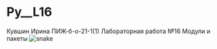 # Py__L16
Кувшин Ирина ПИЖ-б-о-21-1(1) Лабораторная работа №16 Модули и пакеты
![snake](https://github.com/KuvshinChick/img/blob/179f8a5eb5d3d4c77ff7f1e45e94d0f85f8e4311/maxresdefault.jpg)

